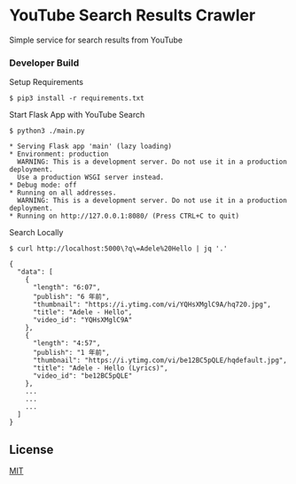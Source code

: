# YouTube Search Results Crawler

Simple service for search results from YouTube

### Developer Build

Setup Requirements

```
$ pip3 install -r requirements.txt
```

Start Flask App with YouTube Search

```
$ python3 ./main.py

* Serving Flask app 'main' (lazy loading)
* Environment: production
  WARNING: This is a development server. Do not use it in a production deployment.
  Use a production WSGI server instead.
* Debug mode: off
* Running on all addresses.
  WARNING: This is a development server. Do not use it in a production deployment.
* Running on http://127.0.0.1:8080/ (Press CTRL+C to quit)
```

Search Locally

```
$ curl http://localhost:5000\?q\=Adele%20Hello | jq '.'

{
  "data": [
    {
      "length": "6:07",
      "publish": "6 年前",
      "thumbnail": "https://i.ytimg.com/vi/YQHsXMglC9A/hq720.jpg",
      "title": "Adele - Hello",
      "video_id": "YQHsXMglC9A"
    },
    {
      "length": "4:57",
      "publish": "1 年前",
      "thumbnail": "https://i.ytimg.com/vi/be12BC5pQLE/hqdefault.jpg",
      "title": "Adele - Hello (Lyrics)",
      "video_id": "be12BC5pQLE"
    },
    ...
    ...
    ...
  ]
}
```

## License

[MIT](LICENSE)
